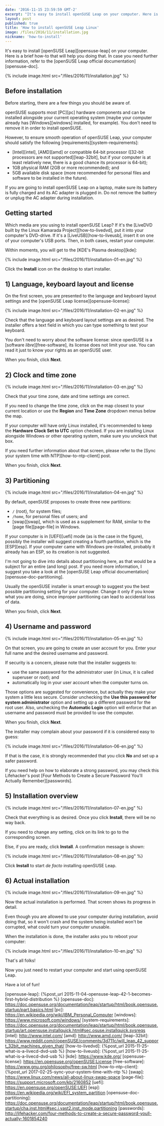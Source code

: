 ```yaml
---
date: '2016-11-15 23:59:59 GMT-2'
excerpt: "It's easy to install openSUSE Leap on your computer. Here is a brief how-to that will help you doing that."
layout: post
published: true
title: 'How to install openSUSE Leap Linux'
image: /files/2016/11/installation.jpg
nickname: 'how-to-install'
---
```


It's easy to install [openSUSE Leap][opensuse-leap] on your computer. Here is a brief how-to that will help you doing that. In case you need further information, refer to the [openSUSE Leap official documentation][opensuse-doc].

{% include image.html src="/files/2016/11/installation.jpg" %}

## Before installation

Before starting, there are a few things you should be aware of.

openSUSE supports most [PC][pc] hardware components and can be installed alongside your current operating system (maybe your computer already has [Windows][windows] installed, for example). You don't need to remove it in order to install openSUSE.

However, to ensure smooth operation of openSUSE Leap, your computer should satisfy the following [requirements][system-requirements]:

- [Intel][intel], [AMD][amd] or compatible 64-bit processor ([32-bit processors are not supported][leap-32bit], but if your computer is at least relatively new, there is a good chance its processor is 64-bit);
- 1GB physical RAM (2GB or more recommended); and
- 5GB available disk space (more recommended for personal files and software to be installed in the future).

If you are going to install openSUSE Leap on a laptop, make sure its battery is fully charged and its AC adapter is plugged in. Do not remove the battery or unplug the AC adapter during installation.

## Getting started

Which media are you using to install openSUSE Leap? If it's the [LiveDVD built by the Linux Kamarada Project][how-to-livedvd], put it into your computer's DVD-drive. If it's a [LiveUSB][how-to-liveusb], insert it on one of your computer's USB ports. Then, in both cases, restart your computer.

Within moments, you will get to the [KDE's Plasma desktop][kde]:

{% include image.html src="/files/2016/11/installation-01-en.jpg" %}

Click the **Install** icon on the desktop to start installer.

## 1) Language, keyboard layout and license

On the first screen, you are presented to the language and keyboard layout settings and the [openSUSE Leap license][opensuse-license]:

{% include image.html src="/files/2016/11/installation-02-en.jpg" %}

Check that the language and keyboard layout settings are as desired. The installer offers a text field in which you can type something to test your keyboard. 

You don't need to worry about the software license: since openSUSE is a [software *libre*][free-software], its license does not limit your use. You can read it just to know your rights as an openSUSE user.

When you finish, click **Next**.

## 2) Clock and time zone

{% include image.html src="/files/2016/11/installation-03-en.jpg" %}

Check that your time zone, date and time settings are correct.

If you need to change the time zone, click on the map closest to your current location or use the **Region** and **Time Zone** dropdown menus below the map.

If your computer will have only Linux installed, it's recommended to keep the **Hardware Clock Set to UTC** option checked. If you are installing Linux alongside Windows or other operating system, make sure you unckeck that box.

If you need further information about that screen, please refer to the [Sync your system time with NTP][how-to-ntp-client] post.

When you finish, click **Next**.

## 3) Partitioning

{% include image.html src="/files/2016/11/installation-04-en.jpg" %}

By default, openSUSE proposes to create three new partitions:

- `/` (root), for system files;
- `/home`, for personal files of users; and
- [swap][swap], which is used as a supplement for RAM, similar to the [page file][page-file] in Windows.

If your computer is in [UEFI][uefi] mode (as is the case in the figure), possibly the installer will suggest creating a fourth partition, which is the [ESP][esp]. If your computer came with Windows pre-installed, probably it already has an ESP, so its creation is not suggested.

I'm not going to dive into details about partitioning here, as that would be a subject for an entire (and long) post. If you need more information, I suggest you take a look at the [openSUSE Leap official documentation][opensuse-doc-partitioning].

Usually the openSUSE installer is smart enough to suggest you the best possible partitioning setting for your computer. Change it only if you know what you are doing, since improper partitioning can lead to accidental loss of data.

When you finish, click **Next**.

## 4) Username and password

{% include image.html src="/files/2016/11/installation-05-en.jpg" %}

On that screen, you are going to create an user account for you. Enter your full name and the desired username and password.

If security is a concern, please note that the installer suggests to:

- use the same password for the administrator user (in Linux, it is called superuser or *root*); and
- automatically log in your user account when the computer turns on.

Those options are suggested for convenience, but actually they make your system a little less secure. Consider unchecking the **Use this password for system administrator** option and setting up a different password for the root user. Also, unchecking the **Automatic Login** option will enforce that an username and password must be provided to use the computer.

When you finish, click **Next**.

The installer may complain about your password if it is considered easy to guess:

{% include image.html src="/files/2016/11/installation-06-en.jpg" %}

If that is the case, it is strongly recommended that you click **No** and set up a safer password.

If you need help on how to elaborate a strong password, you may check this Lifehacker's post [Four Methods to Create a Secure Password You'll Actually Remember][passwords].

## 5) Installation overview

{% include image.html src="/files/2016/11/installation-07-en.jpg" %}

Check that everything is as desired. Once you click **Install**, there will be no way back.

If you need to change any setting, click on its link to go to the corresponding screen.

Else, if you are ready, click **Install**. A confirmation message is shown:

{% include image.html src="/files/2016/11/installation-08-en.jpg" %}

Click **Install** to start *de facto* installing openSUSE Leap.

## 6) Actual installation

{% include image.html src="/files/2016/11/installation-09-en.jpg" %}

Now the actual installation is performed. That screen shows its progress in detail.

Even though you are allowed to use your computer during installation, avoid doing that, so it won't crash and the system being installed won't be corrupted, what could turn your computer unusable.

When the installation is done, the installer asks you to reboot your computer:

{% include image.html src="/files/2016/11/installation-10-en.jpg" %}

That's all folks!

Now you just need to restart your computer and start using openSUSE Leap.

Have a lot of fun!

[opensuse-leap]:                {%post_url 2015-11-04-opensuse-leap-42-1-becomes-first-hybrid-distribution %}
[opensuse-doc]:                 https://doc.opensuse.org/documentation/leap/startup/html/book.opensuse.startup/part.basics.html
[pc]:                           https://en.wikipedia.org/wiki/IBM_Personal_Computer
[windows]:                      https://www.microsoft.com/windows/
[system-requirements]:          https://doc.opensuse.org/documentation/leap/startup/html/book.opensuse.startup/art.opensuse.installquick.html#sec.osuse.installquick.sysreqs
[intel]:                        http://www.intel.com/
[amd]:                          http://www.amd.com/
[leap-32bit]:                   https://www.reddit.com/r/openSUSE/comments/3d711c/will_leap_42_support_32bit_machines_given_that/
[how-to-livedvd]:               {%post_url 2015-11-25-what-is-a-livecd-dvd-usb %}
[how-to-liveusb]:               {%post_url 2015-11-25-what-is-a-livecd-dvd-usb %}
[kde]:                          https://www.kde.org/
[opensuse-license]:             https://en.opensuse.org/openSUSE:License
[free-software]:                https://www.gnu.org/philosophy/free-sw.html
[how-to-ntp-client]:            {%post_url 2017-02-25-sync-your-system-time-with-ntp %}
[swap]:                         https://www.linux.com/news/all-about-linux-swap-space
[page-file]:                    https://support.microsoft.com/kb/2160852
[uefi]:                         https://en.opensuse.org/openSUSE:UEFI
[esp]:                          https://en.wikipedia.org/wiki/EFI_system_partition
[opensuse-doc-partitioning]:    https://doc.opensuse.org/documentation/leap/startup/html/book.opensuse.startup/cha.inst.html#sec.i.yast2.inst_mode.partitioning
[passwords]:                    http://lifehacker.com/four-methods-to-create-a-secure-password-youll-actually-1601854240

